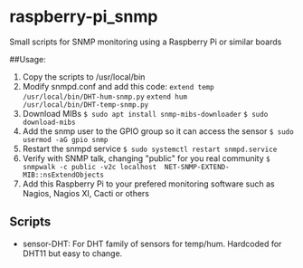 # raspberry-pi_snmp
Small scripts for SNMP monitoring using a Raspberry Pi or similar boards

##Usage:

1. Copy the scripts to /usr/local/bin
2. Modify snmpd.conf and add this code:
`extend temp               /usr/local/bin/DHT-hum-snmp.py`
`extend hum                /usr/local/bin/DHT-temp-snmp.py`
3. Download MIBs
`$ sudo apt install snmp-mibs-downloader`
`$ sudo download-mibs`
4. Add the snmp user to the GPIO group so it can access the sensor
`$ sudo usermod -aG gpio snmp`
5. Restart the snmpd service
`$ sudo systemctl restart snmpd.service`
6. Verify with SNMP talk, changing "public" for you real community
`$ snmpwalk -c public -v2c localhost  NET-SNMP-EXTEND-MIB::nsExtendObjects`
7. Add this Raspberry Pi to your prefered monitoring software such as Nagios, Nagios XI, Cacti or others

## Scripts
* sensor-DHT: For DHT family of sensors for temp/hum. Hardcoded for DHT11 but easy to change.

